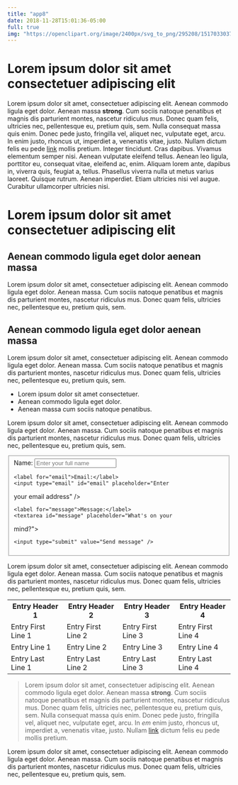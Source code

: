 ```yaml
---
title: "app8"
date: 2018-11-28T15:01:36-05:00
full: true
img: "https://openclipart.org/image/2400px/svg_to_png/295208/1517033037.png"
---
```


<h1>Lorem ipsum dolor sit amet consectetuer adipiscing 
elit</h1>

<p>Lorem ipsum dolor sit amet, consectetuer adipiscing 
elit. Aenean commodo ligula eget dolor. Aenean massa 
<strong>strong</strong>. Cum sociis natoque penatibus 
et magnis dis parturient montes, nascetur ridiculus 
mus. Donec quam felis, ultricies nec, pellentesque 
eu, pretium quis, sem. Nulla consequat massa quis 
enim. Donec pede justo, fringilla vel, aliquet nec, 
vulputate eget, arcu. In enim justo, rhoncus ut, 
imperdiet a, venenatis vitae, justo. Nullam dictum 
felis eu pede <a class="external ext" href="#">link</a> 
mollis pretium. Integer tincidunt. Cras dapibus. 
Vivamus elementum semper nisi. Aenean vulputate 
eleifend tellus. Aenean leo ligula, porttitor eu, 
consequat vitae, eleifend ac, enim. Aliquam lorem ante, 
dapibus in, viverra quis, feugiat a, tellus. Phasellus 
viverra nulla ut metus varius laoreet. Quisque rutrum. 
Aenean imperdiet. Etiam ultricies nisi vel augue. 
Curabitur ullamcorper ultricies nisi.</p>

<h1>Lorem ipsum dolor sit amet consectetuer adipiscing 
elit</h1>

<h2>Aenean commodo ligula eget dolor aenean massa</h2>

<p>Lorem ipsum dolor sit amet, consectetuer adipiscing 
elit. Aenean commodo ligula eget dolor. Aenean massa. 
Cum sociis natoque penatibus et magnis dis parturient 
montes, nascetur ridiculus mus. Donec quam felis, 
ultricies nec, pellentesque eu, pretium quis, sem.</p>

<h2>Aenean commodo ligula eget dolor aenean massa</h2>

<p>Lorem ipsum dolor sit amet, consectetuer adipiscing 
elit. Aenean commodo ligula eget dolor. Aenean massa. 
Cum sociis natoque penatibus et magnis dis parturient 
montes, nascetur ridiculus mus. Donec quam felis, 
ultricies nec, pellentesque eu, pretium quis, sem.</p>

<ul>
  <li>Lorem ipsum dolor sit amet consectetuer.</li>
  <li>Aenean commodo ligula eget dolor.</li>
  <li>Aenean massa cum sociis natoque penatibus.</li>
</ul>

<p>Lorem ipsum dolor sit amet, consectetuer adipiscing 
elit. Aenean commodo ligula eget dolor. Aenean massa. 
Cum sociis natoque penatibus et magnis dis parturient 
montes, nascetur ridiculus mus. Donec quam felis, 
ultricies nec, pellentesque eu, pretium quis, sem.</p>

<form action="#" method="post">
  <fieldset>
    <label for="name">Name:</label>
    <input type="text" id="name" placeholder="Enter your 
full name" />

    <label for="email">Email:</label>
    <input type="email" id="email" placeholder="Enter 
your email address" />

    <label for="message">Message:</label>
    <textarea id="message" placeholder="What's on your 
mind?"></textarea>

    <input type="submit" value="Send message" />

  </fieldset>
</form>

<p>Lorem ipsum dolor sit amet, consectetuer adipiscing 
elit. Aenean commodo ligula eget dolor. Aenean massa. 
Cum sociis natoque penatibus et magnis dis parturient 
montes, nascetur ridiculus mus. Donec quam felis, 
ultricies nec, pellentesque eu, pretium quis, sem.</p>

<table class="data">
  <tr>
    <th>Entry Header 1</th>
    <th>Entry Header 2</th>
    <th>Entry Header 3</th>
    <th>Entry Header 4</th>
  </tr>
  <tr>
    <td>Entry First Line 1</td>
    <td>Entry First Line 2</td>
    <td>Entry First Line 3</td>
    <td>Entry First Line 4</td>
  </tr>
  <tr>
    <td>Entry Line 1</td>
    <td>Entry Line 2</td>
    <td>Entry Line 3</td>
    <td>Entry Line 4</td>
  </tr>
  <tr>
    <td>Entry Last Line 1</td>
    <td>Entry Last Line 2</td>
    <td>Entry Last Line 3</td>
    <td>Entry Last Line 4</td>
  </tr>
</table>

<blockquote>
Lorem ipsum dolor sit amet, consectetuer 
adipiscing elit. Aenean commodo ligula eget dolor. 
Aenean massa <strong>strong</strong>. Cum sociis 
natoque penatibus et magnis dis parturient montes, 
nascetur ridiculus mus. Donec quam felis, ultricies 
nec, pellentesque eu, pretium quis, sem. Nulla consequat 
massa quis enim. Donec pede justo, fringilla vel, 
aliquet nec, vulputate eget, arcu. In <em>em</em> 
enim justo, rhoncus ut, imperdiet a, venenatis vitae, 
justo. Nullam <a class="external ext" href="#">link</a>
dictum felis eu pede mollis pretium.
</blockquote>

<p>Lorem ipsum dolor sit amet, consectetuer adipiscing 
elit. Aenean commodo ligula eget dolor. Aenean massa. 
Cum sociis natoque penatibus et magnis dis parturient 
montes, nascetur ridiculus mus. Donec quam felis, 
ultricies nec, pellentesque eu, pretium quis, sem.</p>


